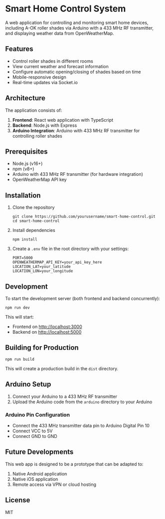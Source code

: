 # Smart Home Control System

A web application for controlling and monitoring smart home devices, including A-OK roller shades via Arduino with a 433 MHz RF transmitter, and displaying weather data from OpenWeatherMap.

## Features

- Control roller shades in different rooms
- View current weather and forecast information
- Configure automatic opening/closing of shades based on time
- Mobile-responsive design
- Real-time updates via Socket.io

## Architecture

The application consists of:

1. **Frontend**: React web application with TypeScript
2. **Backend**: Node.js with Express
3. **Arduino Integration**: Arduino with 433 MHz RF transmitter for controlling roller shades

## Prerequisites

- Node.js (v16+)
- npm (v8+)
- Arduino with 433 MHz RF transmitter (for hardware integration)
- OpenWeatherMap API key

## Installation

1. Clone the repository
   ```
   git clone https://github.com/yourusername/smart-home-control.git
   cd smart-home-control
   ```

2. Install dependencies
   ```
   npm install
   ```

3. Create a `.env` file in the root directory with your settings:
   ```
   PORT=5000
   OPENWEATHERMAP_API_KEY=your_api_key_here
   LOCATION_LAT=your_latitude
   LOCATION_LON=your_longitude
   ```

## Development

To start the development server (both frontend and backend concurrently):

```
npm run dev
```

This will start:
- Frontend on [http://localhost:3000](http://localhost:3000)
- Backend on [http://localhost:5000](http://localhost:5000)

## Building for Production

```
npm run build
```

This will create a production build in the `dist` directory.

## Arduino Setup

1. Connect your Arduino to a 433 MHz RF transmitter
2. Upload the Arduino code from the `arduino` directory to your Arduino

### Arduino Pin Configuration

- Connect the 433 MHz transmitter data pin to Arduino Digital Pin 10
- Connect VCC to 5V
- Connect GND to GND

## Future Developments

This web app is designed to be a prototype that can be adapted to:

1. Native Android application
2. Native iOS application
3. Remote access via VPN or cloud hosting

## License

MIT